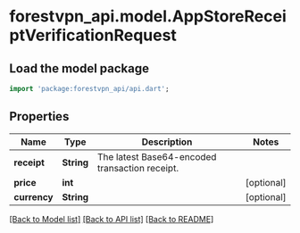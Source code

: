# forestvpn_api.model.AppStoreReceiptVerificationRequest

## Load the model package
```dart
import 'package:forestvpn_api/api.dart';
```

## Properties
Name | Type | Description | Notes
------------ | ------------- | ------------- | -------------
**receipt** | **String** | The latest Base64-encoded transaction receipt. | 
**price** | **int** |  | [optional] 
**currency** | **String** |  | [optional] 

[[Back to Model list]](../README.md#documentation-for-models) [[Back to API list]](../README.md#documentation-for-api-endpoints) [[Back to README]](../README.md)


